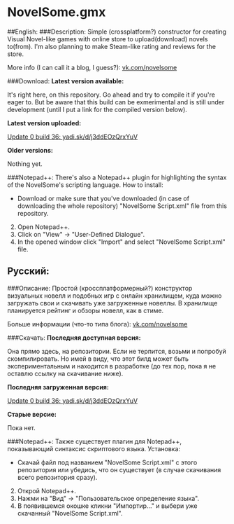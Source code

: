 # NovelSome.gmx
##English:
###Description:
Simple (crossplatform?) constructor for creating Visual Novel-like games with online store to upload(download) novels to(from). I'm also planning to make Steam-like rating and reviews for the store.

More info (I can call it a blog, I guess?): [vk.com/novelsome](https://vk.com/novelsome])

###Download:
**Latest version available:**

It's right here, on this repository. Go ahead and try to compile it if you're eager to. But be aware that this build can be exmerimental and is still under development (until I put a link for the compiled version below).

**Latest version uploaded:**

[Update 0 build 36: yadi.sk/d/j3ddEOzQrxYuV](https://yadi.sk/d/j3ddEOzQrxYuV)

**Older versions:**

Nothing yet.

###Notepad++:
There's also a Notepad++ plugin for highlighting the syntax of the NovelSome's scripting language. How to install:
* Download or make sure that you've downloaded (in case of downloading the whole repository) "NovelSome Script.xml" file from this repository.
2. Open Notepad++.
3. Click on "View" -> "User-Defined Dialogue".
4. In the opened window click "Import" and select "NovelSome Script.xml" file.

## Русский:
###Описание:
Простой (кроссплатформерный?) конструктор визуальных новелл и подобных игр с онлайн хранилищем, куда можно загружать свои и скачивать уже загруженные новеллы. В хранилище планируется рейтинг и обзоры новелл, как в стиме.

Больше информации (что-то типа блога): [vk.com/novelsome](https://vk.com/novelsome])

###Скачать:
**Последняя доступная версия:**

Она прямо здесь, на репозитории. Если не терпится, возьми и попробуй скомпилировать. Но имей в виду, что этот билд может быть экспериментальным и находится в разработке (до тех пор, пока я не оставлю ссылку на скачивание ниже).

**Последняя загруженная версия:**

[Update 0 build 36: yadi.sk/d/j3ddEOzQrxYuV](https://yadi.sk/d/j3ddEOzQrxYuV)

**Старые версие:**

Пока нет.

###Notepad++:
Также существует плагин для Notepad++, показывающий синтаксис скриптового языка. Установка:
* Скачай файл под названием "NovelSome Script.xml" с этого репозитория или убедись, что он существует (в случае скачивания всего репозитория сразу).
2. Открой Notepad++.
3. Нажми на "Вид" -> "Пользовательское определение языка".
4. В появившемся окошке кликни "Импортир..." и выбери уже скачанный "NovelSome Script.xml".
